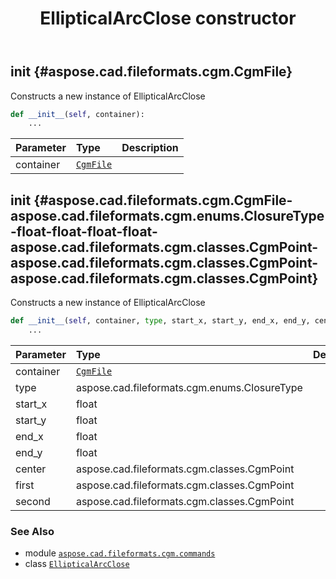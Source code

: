 ﻿---
title: EllipticalArcClose constructor
second_title: Aspose.CAD for Python via .NET API References
description: 
type: docs
weight: 10
url: /python-net/aspose.cad.fileformats.cgm.commands/ellipticalarcclose/__init__/
is_root: false
---

## __init__ {#aspose.cad.fileformats.cgm.CgmFile}

Constructs a new instance of EllipticalArcClose



```python
def __init__(self, container):
    ...
```


| Parameter | Type | Description |
| :- | :- | :- |
| container | [`CgmFile`](/cad/python-net/aspose.cad.fileformats.cgm/cgmfile) |  |


## __init__ {#aspose.cad.fileformats.cgm.CgmFile-aspose.cad.fileformats.cgm.enums.ClosureType-float-float-float-float-aspose.cad.fileformats.cgm.classes.CgmPoint-aspose.cad.fileformats.cgm.classes.CgmPoint-aspose.cad.fileformats.cgm.classes.CgmPoint}

Constructs a new instance of EllipticalArcClose



```python
def __init__(self, container, type, start_x, start_y, end_x, end_y, center, first, second):
    ...
```


| Parameter | Type | Description |
| :- | :- | :- |
| container | [`CgmFile`](/cad/python-net/aspose.cad.fileformats.cgm/cgmfile) |  |
| type | aspose.cad.fileformats.cgm.enums.ClosureType |  |
| start_x | float |  |
| start_y | float |  |
| end_x | float |  |
| end_y | float |  |
| center | aspose.cad.fileformats.cgm.classes.CgmPoint |  |
| first | aspose.cad.fileformats.cgm.classes.CgmPoint |  |
| second | aspose.cad.fileformats.cgm.classes.CgmPoint |  |



### See Also
* module [`aspose.cad.fileformats.cgm.commands`](../../)
* class [`EllipticalArcClose`](/cad/python-net/aspose.cad.fileformats.cgm.commands/ellipticalarcclose)
